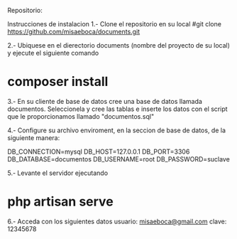 Repositorio: 

Instrucciones de instalacion
1.- Clone el repositorio en su local
#git clone https://github.com/misaeboca/documents.git

2.- Ubiquese en el dierectorio documents (nombre del proyecto de su local) y ejecute el siguiente comando

# composer install

3.- En su cliente de base de datos cree una base de datos llamada documentos. Seleccionela y cree las tablas e inserte los datos con el script que le proporcionamos llamado "documentos.sql"

4.- Configure su archivo enviroment, en la seccion de base de datos, de la siguiente manera:

DB_CONNECTION=mysql
DB_HOST=127.0.0.1
DB_PORT=3306
DB_DATABASE=documentos
DB_USERNAME=root
DB_PASSWORD=suclave

5.- Levante el servidor ejecutando 
#  php artisan serve


6.- Acceda con los siguientes datos
usuario: misaeboca@gmail.com
clave: 12345678
